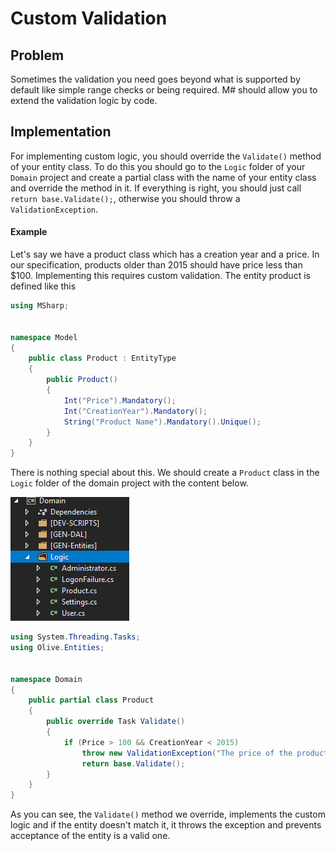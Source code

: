 # Custom Validation

## Problem

Sometimes the validation you need goes beyond what is supported by default like simple range checks or being required.
M# should allow you to extend the validation logic by code.

## Implementation

For implementing custom logic, you should override the `Validate()` method of your entity class.
To do this you should go to the `Logic` folder of your `Domain` project and create a partial class with the name of your entity class and override the method in it.
If everything is right, you should just call `return base.Validate();`, otherwise you should throw a `ValidationException`.

#### Example

Let's say we have a product class which has a creation year and a price.
In our specification, products older than 2015 should have price less than $100.
Implementing this requires custom validation.
The entity product is defined like this

```csharp
using MSharp;


namespace Model
{
    public class Product : EntityType
    {
        public Product()
        {
            Int("Price").Mandatory();
            Int("CreationYear").Mandatory();
            String("Product Name").Mandatory().Unique();
        }
    }
}
```

There is nothing special about this.
We should create a `Product` class in the `Logic` folder of the domain project with the content below.

![logic folder](images/logic.PNG)

```csharp
using System.Threading.Tasks;
using Olive.Entities;


namespace Domain
{
    public partial class Product
    {
        public override Task Validate()
        {
            if (Price > 100 && CreationYear < 2015)
                throw new ValidationException("The price of the product and its creation year don't match");
                return base.Validate();
        }
    }
}
```

As you can see, the `Validate()` method we override, implements the custom logic and if the entity doesn't match it, it throws the exception and prevents acceptance of the entity is a valid one.